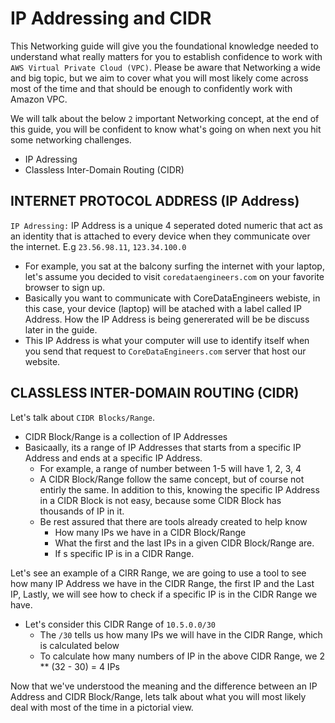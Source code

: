 # IP Addressing and CIDR 
This Networking guide will give you the foundational knowledge needed to understand what really matters for you to establish confidence to work with `AWS Virtual Private Cloud (VPC)`. Please be aware that Networking a wide and big topic, but we aim to cover what you will most likely come across most of the time and that should be enough to confidently work with Amazon VPC.

We will talk about the below `2` important Networking concept, at the end of this guide, you will be confident to know what's going on when next you hit some networking challenges.
- IP Adressing
- Classless Inter-Domain Routing (CIDR)

## INTERNET PROTOCOL ADDRESS (IP Address)
`IP Adressing:` IP Address is a unique 4 seperated doted numeric that act as an identity that is attached to every device when they communicate over the internet. E.g `23.56.98.11`, `123.34.100.0`
- For example, you sat at the balcony surfing the internet with your laptop, let's assume you decided to visit `coredataengineers.com` on your favorite browser to sign up.
- Basically you want to communicate with CoreDataEngineers webiste, in this case, your device (laptop) will be atached with a label called IP Address. How the IP Address is being genererated will be be discuss later in the guide.
- This IP Address is what your computer will use to identify itself when you send that request to `CoreDataEngineers.com` server that host our website.

## CLASSLESS INTER-DOMAIN ROUTING (CIDR)
Let's talk about `CIDR Blocks/Range`.
- CIDR Block/Range is a collection of IP Addresses
- Basicaally, its a range of IP Addresses that starts from a specific IP Address and ends at a specific IP Address.
  - For example, a range of number between 1-5 will have 1, 2, 3, 4
  - A CIDR Block/Range follow the same concept, but of course not entirly the same. In addition to this, knowing the specific IP Address in a CIDR Block is not easy, because some CIDR Block has thousands of IP in it.
  - Be rest assured that there are tools already created to help know 
    - How many IPs we have in a CIDR Block/Range
    - What the first and the last IPs in a given CIDR Block/Range are.
    - If s specific IP is in a CIDR Range.

Let's see an example of a CIRR Range, we are going to use a tool to see how many IP Address we have in the CIDR Range, the first IP and the Last IP, Lastly, we will see how to check if a specific IP is in the CIDR Range we have.
- Let's consider this CIDR Range of `10.5.0.0/30`
  - The `/30` tells us how many IPs we will have in the CIDR Range, which is calculated below
  - To calculate how many numbers of IP in the above CIDR Range, we 2 ** (32 - 30) = 4 IPs

Now that we've understood the meaning and the difference between an IP Address and CIDR Block/Range, lets talk about what you will most likely deal with most of the time in a pictorial view.







